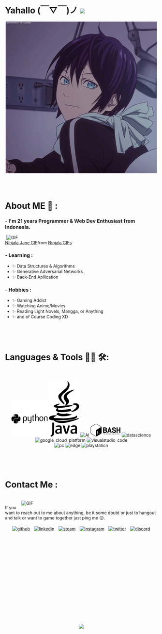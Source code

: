 # Yahallo (￣▽￣)ノ <img src="https://media.giphy.com/media/hvRJCLFzcasrR4ia7z/giphy.gif" width="25px">

<div align="center">
<img hight="100" width="500" align="center" alt="GIF" src="https://github.com/Nyan-Code/Nyan-Code/blob/main/assets/13626.gif" >
</div>

</br>
</br>
</br>

# About ME 💬 :

### - I'm 21 years  Programmer & Web Dev Enthusiast from Indonesia.

<img hight="400" width="500" alt="GIF" align="right" src="https://i.pinimg.com/originals/8d/4b/77/8d4b77c44b7a68c0fd609411e2c0ec3c.gif">
<div class="tenor-gif-embed" data-postid="20337624" data-share-method="host" data-aspect-ratio="1.78771" data-width="100%"><a href="https://tenor.com/view/ninjala-jane-hacker-hacking-computer-gif-20337624">Ninjala Jane GIF</a>from <a href="https://tenor.com/search/ninjala-gifs">Ninjala GIFs</a></div> <script type="text/javascript" async src="https://tenor.com/embed.js"></script>

### - Learning :
- ✨ Data Structures & Algorithms
- ✨ Generative Adversarial Networks
- ✨ Back-End Apllication

### - Hobbies : 
- ✨ Gaming Addict
- ✨ Watching Anime/Movies
- ✨ Reading Light Novels, Mangga, or Anything 
- ✨ and of Course Coding XD

</br>
</br>
</br>

# Languages & Tools 👨‍💻 🛠:
</br>

<p align="center">

<!-- For more icons please follow  https://github.com/MikeCodesDotNET/ColoredBadges -->
<img src="https://github.com/Xx-Ashutosh-xX/Xx-Ashutosh-xX/blob/master/assets/icons/python.png" alt="python" width="120" hight="50">
<img src="https://github.com/Xx-Ashutosh-xX/Xx-Ashutosh-xX/blob/master/assets/icons/java.png" alt="java"  width="100" hight="50">
<img src="https://github.com/Xx-Ashutosh-xX/Xx-Ashutosh-xX/blob/master/assets/icons/ai.png" alt="AI" width="90" hight="50">
<img src="https://github.com/Xx-Ashutosh-xX/Xx-Ashutosh-xX/blob/master/assets/icons/bash.png" alt="bash" width="100" hight="50">
<img src="https://github.com/Xx-Ashutosh-xX/Xx-Ashutosh-xX/blob/master/assets/icons/datascience.png" alt="datascience" width="180" hight="50">
</br>
<img src="https://github.com/Xx-Ashutosh-xX/Xx-Ashutosh-xX/blob/master/assets/icons/google_cloud_platform.png" alt="google_cloud_platform" width="270" hight="50">
<img src="https://github.com/Xx-Ashutosh-xX/Xx-Ashutosh-xX/blob/master/assets/icons/visualstudio_code.png" alt="visualstudio_code" width="240" hight="50">
</br>
<img src="https://github.com/Xx-Ashutosh-xX/Xx-Ashutosh-xX/blob/master/assets/icons/pc.png" alt="pc" width="100" hight="50">
<img src="https://github.com/Xx-Ashutosh-xX/Xx-Ashutosh-xX/blob/master/assets/icons/edge.png" alt="edge" width="100" hight="50">
<img src="https://github.com/Xx-Ashutosh-xX/Xx-Ashutosh-xX/blob/master/assets/icons/playstation@3x.png" alt="playstation" width="150" hight="50">
</p>
</br>
</br>
</br>

# Contact Me :

<p>
 </br>

<img hight="320" width="450" alt="GIF" align="right" src="https://i.redd.it/h7dae4o0uk461.jpg" alt="Bakaguya made by レヴィノス (https://www.pixiv.net/en/artworks/80962527)" >


If you want to reach out to me about anything, be it some doubt or just to hangout and talk or want to game together just ping me 😉.


<p align="center">
	<a href="https://github.com/Nyan-Code"><img alt="github" width="10%" style="padding:5px" src="https://img.icons8.com/clouds/100/000000/github.png"/></a>
	<a href="https://www.linkedin.com/in/malik-arif-maulana-012931212/"><img alt="linkedin" width="10%" style="padding:5px" src="https://img.icons8.com/clouds/100/000000/linkedin.png"/></a>
	<a href="https://steamcommunity.com/id/textmissing099/"><img alt="steam" width="10%" style="padding:5px" src="https://img.icons8.com/doodle/96/000000/steam-circled.png"/></a>
	<a href="https://www.instagram.com/malik_arif23/"><img alt="instagram" width="10%" style="padding:5px" src="https://img.icons8.com/clouds/100/000000/instagram.png"/></a>
	<a href="https://twitter.com/Malik_Arif23"><img alt="twitter" width="10%" style="padding:5px" img src="https://img.icons8.com/clouds/100/000000/twitter-squared.png"/></a>
<a href="https://discordapp.com/users/308242017522286594/"><img alt="discord" width="10%" style="padding:5px" src="https://img.icons8.com/clouds/100/000000/discord-logo.png"/></a>
</p>

</br>
</br>
</br>
</br>
</br>
</br>
</br>
</br>
</br>
</br>
</br>
</br>
</br>
</br>
</br>
</br>


<p align="center" >  
  <a href="https://github.com/anuraghazra/github-readme-stats"> 
<img  src="https://github-readme-stats.vercel.app/api?username=malik-arif&&show_icons=true&theme=radical"/>
  </a>
  </p>

